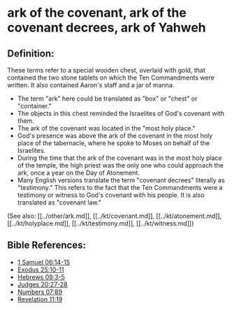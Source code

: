 # ark of the covenant, ark of the covenant decrees, ark of Yahweh #

## Definition: ##

These terms refer to a special wooden chest, overlaid with gold, that contained the two stone tablets on which the Ten Commandments were written. It also contained Aaron's staff and a jar of manna.

* The term "ark" here could be translated as "box" or "chest" or "container."
* The objects in this chest reminded the Israelites of God's covenant with them.
* The ark of the covenant was located in the "most holy place."
* God's presence was above the ark of the covenant in the most holy place of the tabernacle, where he spoke to Moses on behalf of the Israelites.
* During the time that the ark of the covenant was in the most holy place of the temple, the high priest was the only one who could approach the ark, once a year on the Day of Atonement.
* Many English versions translate the term "covenant decrees" literally as "testimony." This refers to the fact that the Ten Commandments were a testimony or witness to God's covenant with his people. It is also translated as "covenant law."

(See also: [[../other/ark.md]], [[../kt/covenant.md]], [[../kt/atonement.md]], [[../kt/holyplace.md]], [[../kt/testimony.md]], [[../kt/witness.md]])

## Bible References: ##

* [1 Samuel 06:14-15](en/tn/1sa/help/06/14)
* [Exodus 25:10-11](en/tn/exo/help/25/10)
* [Hebrews 09:3-5](en/tn/heb/help/09/03)
* [Judges 20:27-28](en/tn/jdg/help/20/27)
* [Numbers 07:89](en/tn/num/help/07/89)
* [Revelation 11:19](en/tn/rev/help/11/19)